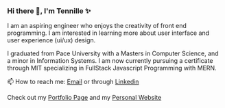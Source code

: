 ### Hi there 👋, I'm Tennille ✨


I am an aspiring engineer who enjoys the creativity of front end programming.  I am interested in learning more about user interface and user experience (ui/ux) design.

I graduated from Pace University with a Masters in Computer Science, and a minor in Information Systems. I am now currently pursuing a certificate through MIT specializing in FullStack Javascript Programming with MERN. 

📫 How to reach me: [Email](mailto:tennwilliams917@gmail.com) or through [Linkedin](https://www.linkedin.com/in/tennille-williams-bk917/)

Check out my [Portfolio Page](https://tennwilliams.github.io/TennWilliams/) and my [Personal Website](https://tennwilliams.github.io/TennilleWilliams/)

<!--
**TennWilliams/TennWilliams** is a ✨ _special_ ✨ repository because its `README.md` (this file) appears on your GitHub profile.

Here are some ideas to get you started:

- 🔭 I’m currently working on ...
- 🌱 I’m currently learning ...
- 👯 I’m looking to collaborate on ...
- 🤔 I’m looking for help with ...
- 💬 Ask me about ...
- 📫 How to reach me: ...
- 😄 Pronouns: ...
- ⚡ Fun fact: ...
-->
